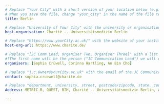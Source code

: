 ```yaml
---
# Replace "Your City" with a short version of your location below (e.g. Bristol or Singapore)
# When you save the file, change "your_city" in the name of the file to what you filled out below
title: Berlin 

# Replace "University of Your City" with the university or organisation that is hoping the journal club (e.g. University of Bristol or Nanyang Technical University)
host-organisation: Charité -- Universitätsmedizin Berlin

# Replace "https://www.yourCity.ac.uk/" with the website of your institution
host-org-url: https://www.charite.de/

# Replace "[JC Comm Lead, Organiser Two, Organiser Three]" with a list of the people/person organising the journal club separated by commas 
#?The first name will be the person ("JC Communication Lead") we will contact to communicate news about ReproducibiliTea 
organisers: [Sophia Crüwell, Corinna Hartling, An Bin Cho] 

# Replace "j.c.Owner@yourCity.ac.uk" with the email of the JC Communication Lead
contact: sophia.cruewell@charite.de

# Replace "department, university, street, postcode/zipcode, state, country" with the departmental address of the JC Communication Lead (we need that to send you merchandise)
Address: METRIC-B, QUEST, BIH, Charité -- Universitätsmedizin Berlin, Anna-Louisa-Karsch-Straße 2, 10178 Berlin, Germany

---
```

